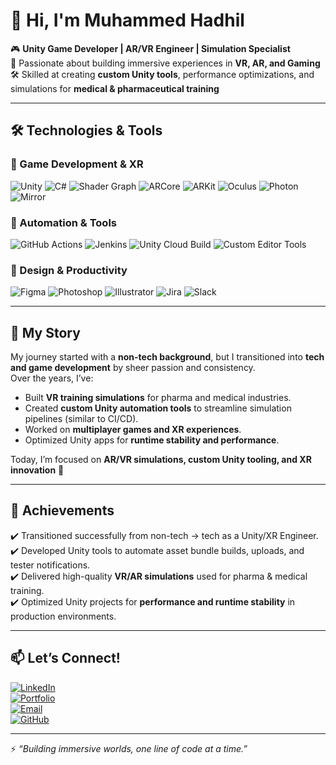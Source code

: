 # 👋 Hi, I'm Muhammed Hadhil  

🎮 **Unity Game Developer | AR/VR Engineer | Simulation Specialist**  
🚀 Passionate about building immersive experiences in **VR, AR, and Gaming**  
🛠️ Skilled at creating **custom Unity tools**, performance optimizations, and simulations for **medical & pharmaceutical training**  

---

## 🛠️ Technologies & Tools  

### 🔹 Game Development & XR  
![Unity](https://img.shields.io/badge/Unity-100000?style=for-the-badge&logo=unity&logoColor=white) 
![C#](https://img.shields.io/badge/C%23-239120?style=for-the-badge&logo=c-sharp&logoColor=white) 
![Shader Graph](https://img.shields.io/badge/Shader%20Graph-000000?style=for-the-badge&logo=unity&logoColor=white) 
![ARCore](https://img.shields.io/badge/ARCore-4285F4?style=for-the-badge&logo=google&logoColor=white) 
![ARKit](https://img.shields.io/badge/ARKit-000000?style=for-the-badge&logo=apple&logoColor=white) 
![Oculus](https://img.shields.io/badge/Oculus-1C1E20?style=for-the-badge&logo=oculus&logoColor=white) 
![Photon](https://img.shields.io/badge/Photon-1B1B1B?style=for-the-badge&logo=photon&logoColor=blue) 
![Mirror](https://img.shields.io/badge/Mirror-Networking-blue?style=for-the-badge)  

### 🔹 Automation & Tools  
![GitHub Actions](https://img.shields.io/badge/GitHub%20Actions-2088FF?style=for-the-badge&logo=github-actions&logoColor=white) 
![Jenkins](https://img.shields.io/badge/Jenkins-D24939?style=for-the-badge&logo=jenkins&logoColor=white) 
![Unity Cloud Build](https://img.shields.io/badge/Unity%20Cloud%20Build-000000?style=for-the-badge&logo=unity&logoColor=white) 
![Custom Editor Tools](https://img.shields.io/badge/Unity%20Editor%20Scripting-blueviolet?style=for-the-badge)  

### 🔹 Design & Productivity  
![Figma](https://img.shields.io/badge/Figma-F24E1E?style=for-the-badge&logo=figma&logoColor=white) 
![Photoshop](https://img.shields.io/badge/Photoshop-31A8FF?style=for-the-badge&logo=adobephotoshop&logoColor=white) 
![Illustrator](https://img.shields.io/badge/Illustrator-FF9A00?style=for-the-badge&logo=adobeillustrator&logoColor=white) 
![Jira](https://img.shields.io/badge/Jira-0052CC?style=for-the-badge&logo=jira&logoColor=white) 
![Slack](https://img.shields.io/badge/Slack-4A154B?style=for-the-badge&logo=slack&logoColor=white)  

---

## 📌 My Story  

My journey started with a **non-tech background**, but I transitioned into **tech and game development** by sheer passion and consistency.  
Over the years, I’ve:  
- Built **VR training simulations** for pharma and medical industries.  
- Created **custom Unity automation tools** to streamline simulation pipelines (similar to CI/CD).  
- Worked on **multiplayer games and XR experiences**.  
- Optimized Unity apps for **runtime stability and performance**.  

Today, I’m focused on **AR/VR simulations, custom Unity tooling, and XR innovation** 🚀  

---

## 🌟 Achievements  
✔️ Transitioned successfully from non-tech → tech as a Unity/XR Engineer.  
✔️ Developed Unity tools to automate asset bundle builds, uploads, and tester notifications.  
✔️ Delivered high-quality **VR/AR simulations** used for pharma & medical training.  
✔️ Optimized Unity projects for **performance and runtime stability** in production environments.  

---

## 📫 Let’s Connect!  
[![LinkedIn](https://img.shields.io/badge/LinkedIn-0A66C2?style=for-the-badge&logo=linkedin&logoColor=white)](https://linkedin.com/in/hadhilmuhammedh)  
[![Portfolio](https://img.shields.io/badge/Portfolio-000000?style=for-the-badge&logo=google-chrome&logoColor=white)](https://yourportfolio.com)  
[![Email](https://img.shields.io/badge/Email-D14836?style=for-the-badge&logo=gmail&logoColor=white)](mailto:yourmail@example.com)  
[![GitHub](https://img.shields.io/badge/GitHub-100000?style=for-the-badge&logo=github&logoColor=white)](https://github.com/yourgithub)  

---

⚡ *“Building immersive worlds, one line of code at a time.”*  
